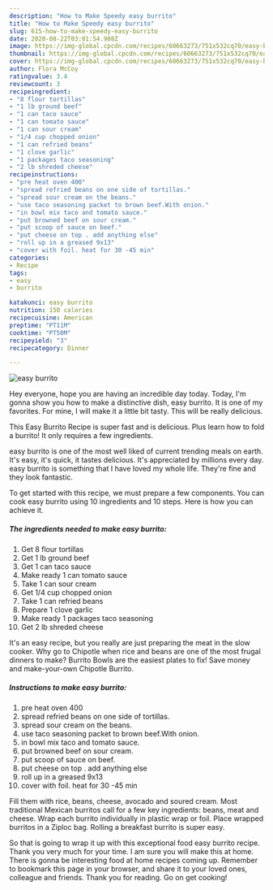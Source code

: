 ```yaml
---
description: "How to Make Speedy easy burrito"
title: "How to Make Speedy easy burrito"
slug: 615-how-to-make-speedy-easy-burrito
date: 2020-08-22T03:01:54.908Z
image: https://img-global.cpcdn.com/recipes/60663273/751x532cq70/easy-burrito-recipe-main-photo.jpg
thumbnail: https://img-global.cpcdn.com/recipes/60663273/751x532cq70/easy-burrito-recipe-main-photo.jpg
cover: https://img-global.cpcdn.com/recipes/60663273/751x532cq70/easy-burrito-recipe-main-photo.jpg
author: Flora McCoy
ratingvalue: 3.4
reviewcount: 3
recipeingredient:
- "8 flour tortillas"
- "1 lb ground beef"
- "1 can taco sauce"
- "1 can tomato sauce"
- "1 can sour cream"
- "1/4 cup chopped onion"
- "1 can refried beans"
- "1 clove garlic"
- "1 packages taco seasoning"
- "2 lb shreded cheese"
recipeinstructions:
- "pre heat oven 400"
- "spread refried beans on one side of tortillas."
- "spread sour cream on the beans."
- "use taco seasoning packet to brown beef.With onion."
- "in bowl mix taco and tomato sauce."
- "put browned beef on sour cream."
- "put scoop of sauce on beef."
- "put cheese on top . add anything else"
- "roll up in a greased 9x13"
- "cover with foil. heat for 30 -45 min"
categories:
- Recipe
tags:
- easy
- burrito

katakunci: easy burrito 
nutrition: 150 calories
recipecuisine: American
preptime: "PT11M"
cooktime: "PT50M"
recipeyield: "3"
recipecategory: Dinner

---
```



![easy burrito](https://img-global.cpcdn.com/recipes/60663273/751x532cq70/easy-burrito-recipe-main-photo.jpg)

Hey everyone, hope you are having an incredible day today. Today, I'm gonna show you how to make a distinctive dish, easy burrito. It is one of my favorites. For mine, I will make it a little bit tasty. This will be really delicious.

This Easy Burrito Recipe is super fast and is delicious. Plus learn how to fold a burrito! It only requires a few ingredients.

easy burrito is one of the most well liked of current trending meals on earth. It's easy, it's quick, it tastes delicious. It's appreciated by millions every day. easy burrito is something that I have loved my whole life. They're fine and they look fantastic.


To get started with this recipe, we must prepare a few components. You can cook easy burrito using 10 ingredients and 10 steps. Here is how you can achieve it.

<!--inarticleads1-->

##### The ingredients needed to make easy burrito:

1. Get 8 flour tortillas
1. Get 1 lb ground beef
1. Get 1 can taco sauce
1. Make ready 1 can tomato sauce
1. Take 1 can sour cream
1. Get 1/4 cup chopped onion
1. Take 1 can refried beans
1. Prepare 1 clove garlic
1. Make ready 1 packages taco seasoning
1. Get 2 lb shreded cheese


It&#39;s an easy recipe, but you really are just preparing the meat in the slow cooker. Why go to Chipotle when rice and beans are one of the most frugal dinners to make? Burrito Bowls are the easiest plates to fix! Save money and make-your-own Chipotle Burrito. 

<!--inarticleads2-->

##### Instructions to make easy burrito:

1. pre heat oven 400
1. spread refried beans on one side of tortillas.
1. spread sour cream on the beans.
1. use taco seasoning packet to brown beef.With onion.
1. in bowl mix taco and tomato sauce.
1. put browned beef on sour cream.
1. put scoop of sauce on beef.
1. put cheese on top . add anything else
1. roll up in a greased 9x13
1. cover with foil. heat for 30 -45 min


Fill them with rice, beans, cheese, avocado and soured cream. Most traditional Mexican burritos call for a few key ingredients: beans, meat and cheese. Wrap each burrito individually in plastic wrap or foil. Place wrapped burritos in a Ziploc bag. Rolling a breakfast burrito is super easy. 

So that is going to wrap it up with this exceptional food easy burrito recipe. Thank you very much for your time. I am sure you will make this at home. There is gonna be interesting food at home recipes coming up. Remember to bookmark this page in your browser, and share it to your loved ones, colleague and friends. Thank you for reading. Go on get cooking!

